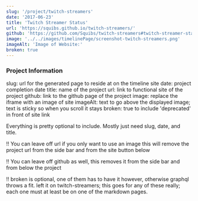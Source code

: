 ```yaml
---
slug: '/project/twitch-streamers'
date: '2017-06-23'
title: 'Twitch Streamer Status'
url: 'https://squibs.github.io/twitch-streamers/'
github: 'https://github.com/Squibs/twitch-streamers#twitch-streamer-status'
image: '../../images/timelinePage/screenshot-twitch-streamers.png'
imageAlt: 'Image of Website:'
broken: true
---
```


### Project Information

slug: url for the generated page to reside at on the timeline site
date: project completion date
title: name of the project
url: link to functional site of the project
github: link to the github page of the project
image: replace the iframe with an image of site
imageAlt: text to go above the displayed image; text is sticky so when you scroll it stays
broken: true to include 'deprecated' in front of site link

Everything is pretty optional to include. Mostly just need slug, date, and title.

!! You can leave off url if you only want to use an image this will remove the project url from the side bar and from the site button below

!! You can leave off github as well, this removes it from the side bar and from below the project

!! broken is optional, one of them has to have it however, otherwise graphql throws a fit. left it on twitch-streamers; this goes for any of these really; each one must at least be on one of the markdown pages.
